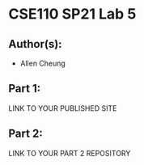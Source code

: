 # CSE110 SP21 Lab 5

## Author(s):
- Allen Cheung

## Part 1:

LINK TO YOUR PUBLISHED SITE

## Part 2:

LINK TO YOUR PART 2 REPOSITORY